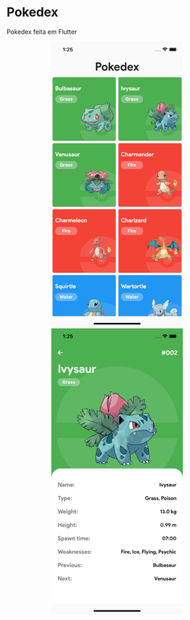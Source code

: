 # Pokedex

Pokedex feita em Flutter

<p align="center">
    <img width="300px" src="home.png">
    <img width="300px" src="detail.png">
</p>

